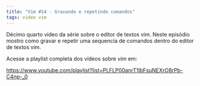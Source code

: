 ```yaml
---
title: "Vim #14 - Gravando e repetindo comandos" 
tags: vídeo vim 
---
```


Décimo quarto vídeo da série sobre o editor de textos vim. Neste episódio mostro como gravar e repetir uma sequencia de comandos dentro do editor de textos vim.

Acesse a playlist completa dos vídeos sobre *vim* em:

https://www.youtube.com/playlist?list=PLFLP00anrT1IbFsuNEXrO8rPb-C4np-_0

